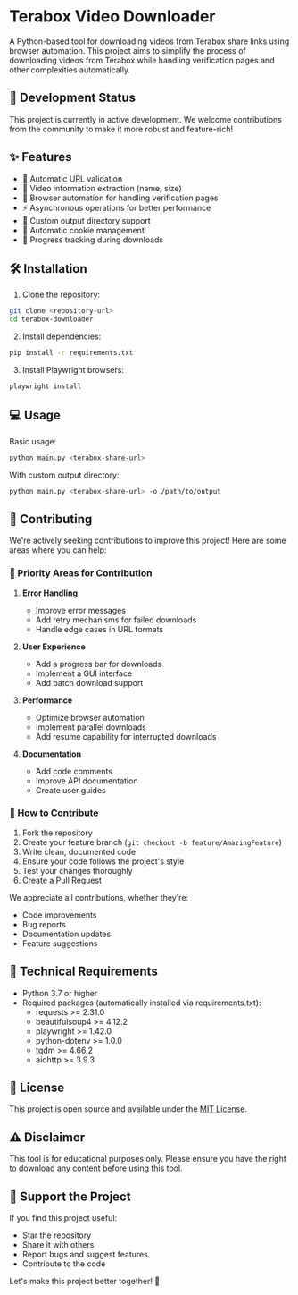 # Terabox Video Downloader

A Python-based tool for downloading videos from Terabox share links using browser automation. This project aims to simplify the process of downloading videos from Terabox while handling verification pages and other complexities automatically.

## 🚧 Development Status

This project is currently in active development. We welcome contributions from the community to make it more robust and feature-rich!

## ✨ Features

- 🔗 Automatic URL validation
- 📝 Video information extraction (name, size)
- 🤖 Browser automation for handling verification pages
- ⚡ Asynchronous operations for better performance
- 📁 Custom output directory support
- 🍪 Automatic cookie management
- 🔄 Progress tracking during downloads

## 🛠️ Installation

1. Clone the repository:
```bash
git clone <repository-url>
cd terabox-downloader
```

2. Install dependencies:
```bash
pip install -r requirements.txt
```

3. Install Playwright browsers:
```bash
playwright install
```

## 💻 Usage

Basic usage:
```bash
python main.py <terabox-share-url>
```

With custom output directory:
```bash
python main.py <terabox-share-url> -o /path/to/output
```

## 🤝 Contributing

We're actively seeking contributions to improve this project! Here are some areas where you can help:

### 🎯 Priority Areas for Contribution

1. **Error Handling**
   - Improve error messages
   - Add retry mechanisms for failed downloads
   - Handle edge cases in URL formats

2. **User Experience**
   - Add a progress bar for downloads
   - Implement a GUI interface
   - Add batch download support

3. **Performance**
   - Optimize browser automation
   - Implement parallel downloads
   - Add resume capability for interrupted downloads

4. **Documentation**
   - Add code comments
   - Improve API documentation
   - Create user guides

### 📝 How to Contribute

1. Fork the repository
2. Create your feature branch (`git checkout -b feature/AmazingFeature`)
3. Write clean, documented code
4. Ensure your code follows the project's style
5. Test your changes thoroughly
6. Create a Pull Request

We appreciate all contributions, whether they're:
- Code improvements
- Bug reports
- Documentation updates
- Feature suggestions

## 🔧 Technical Requirements

- Python 3.7 or higher
- Required packages (automatically installed via requirements.txt):
  - requests >= 2.31.0
  - beautifulsoup4 >= 4.12.2
  - playwright >= 1.42.0
  - python-dotenv >= 1.0.0
  - tqdm >= 4.66.2
  - aiohttp >= 3.9.3

## 📝 License

This project is open source and available under the [MIT License](LICENSE).

## ⚠️ Disclaimer

This tool is for educational purposes only. Please ensure you have the right to download any content before using this tool.

## 🌟 Support the Project

If you find this project useful:
- Star the repository
- Share it with others
- Report bugs and suggest features
- Contribute to the code

Let's make this project better together! 🚀
